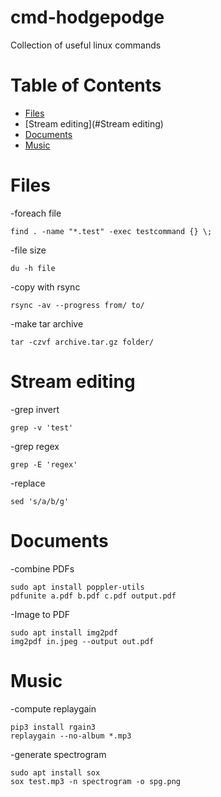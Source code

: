 # cmd-hodgepodge
Collection of useful linux commands

# Table of Contents
- [Files](#Files)
- [Stream editing](#Stream editing)
- [Documents](#Documents)
- [Music](#Music)

# Files
-foreach file
```shell
find . -name "*.test" -exec testcommand {} \;
```

-file size
```shell
du -h file
```

-copy with rsync
```shell
rsync -av --progress from/ to/
```

-make tar archive
```shell
tar -czvf archive.tar.gz folder/
```

# Stream editing
-grep invert
```shell
grep -v 'test'
```

-grep regex
```shell
grep -E 'regex'
```

-replace
```shell
sed 's/a/b/g'
```

# Documents
-combine PDFs
```shell
sudo apt install poppler-utils
pdfunite a.pdf b.pdf c.pdf output.pdf
```

-Image to PDF
```shell
sudo apt install img2pdf
img2pdf in.jpeg --output out.pdf
```

# Music
-compute replaygain
```shell
pip3 install rgain3
replaygain --no-album *.mp3
```
-generate spectrogram
```shell
sudo apt install sox
sox test.mp3 -n spectrogram -o spg.png
```
